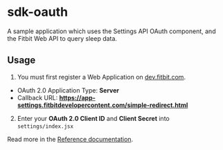 # sdk-oauth

A sample application which uses the Settings API OAuth component, and the Fitbit
Web API to query sleep data.

## Usage

1. You must first register a Web Application on
   [dev.fitbit.com](https://dev.fitbit.com/apps/new).

- OAuth 2.0 Application Type: **Server**
- Callback URL:
  **https://app-settings.fitbitdevelopercontent.com/simple-redirect.html**

2. Enter your **OAuth 2.0 Client ID** and **Client Secret** into
   `settings/index.jsx`

Read more in the [Reference
documentation](https://dev.fitbit.com/reference/#overview).
